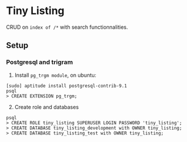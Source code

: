 # Tiny Listing

CRUD on ``index of /*`` with search functionnalities.

## Setup
### Postgresql and trigram

1. Install ``pg_trgm module``, on ubuntu:

```shell
[sudo] aptitude install postgresql-contrib-9.1
psql
> CREATE EXTENSION pg_trgm;
```

2. Create role and databases

```shell
psql
> CREATE ROLE tiny_listing SUPERUSER LOGIN PASSWORD 'tiny_listing';
> CREATE DATABASE tiny_listing_development with OWNER tiny_listing;
> CREATE DATABASE tiny_listing_test with OWNER tiny_listing;
```
